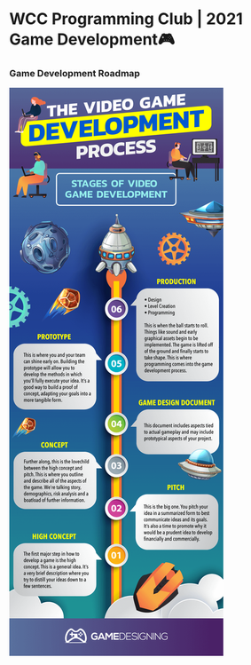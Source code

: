 # WCC Programming Club | 2021 Game Development🎮

### Game Development Roadmap
<img src="Video-Game-Development-Process.jpg" alt="gameplan" /></a>
